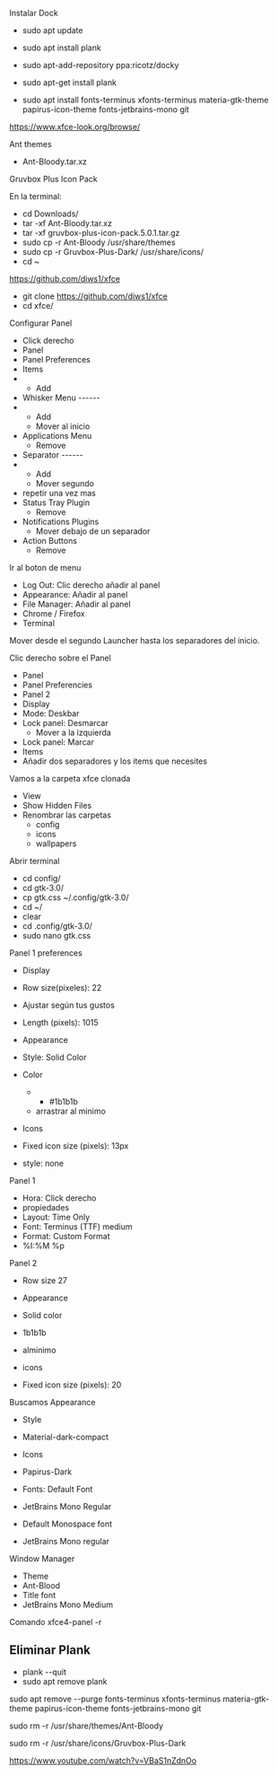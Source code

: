 Instalar Dock
- sudo apt update
- sudo apt install plank
- sudo apt-add-repository ppa:ricotz/docky
- sudo apt-get install plank

- sudo apt install fonts-terminus xfonts-terminus materia-gtk-theme papirus-icon-theme fonts-jetbrains-mono git

https://www.xfce-look.org/browse/

Ant themes
- Ant-Bloody.tar.xz

Gruvbox Plus Icon Pack

En la terminal:
- cd Downloads/
- tar -xf Ant-Bloody.tar.xz
- tar -xf gruvbox-plus-icon-pack.5.0.1.tar.gz
- sudo cp -r Ant-Bloody /usr/share/themes
- sudo cp -r Gruvbox-Plus-Dark/ /usr/share/icons/
- cd ~

https://github.com/diws1/xfce
- git clone https://github.com/diws1/xfce
- cd xfce/

Configurar Panel
- Click derecho
- Panel
- Panel Preferences
- Items
- + Add
- Whisker Menu ------
- + Add
  - Mover al inicio
- Applications Menu
  - Remove
- Separator ------
- + Add
  - Mover segundo
- repetir una vez mas
- Status Tray Plugin
  - Remove
- Notifications Plugins
  - Mover debajo de un separador
- Action Buttons
  - Remove

Ir al boton de menu 
- Log Out: Clic derecho añadir al panel
- Appearance: Añadir al panel
- File Manager: Añadir al panel
- Chrome / Firefox 
- Terminal

Mover desde el segundo Launcher hasta los separadores del inicio.

Clic derecho sobre el Panel
- Panel
- Panel Preferencies
- Panel 2
- Display
- Mode: Deskbar
- Lock panel: Desmarcar 
  - Mover a la izquierda
- Lock panel: Marcar 
- Items
- Añadir dos separadores y los items que necesites


Vamos a la carpeta xfce clonada
- View
- Show Hidden Files
- Renombrar las carpetas 
  - config
  - icons
  - wallpapers

Abrir terminal
- cd config/
- cd gtk-3.0/
- cp gtk.css ~/.config/gtk-3.0/
- cd ~/
- clear
- cd .config/gtk-3.0/
- sudo nano gtk.css

Panel 1 preferences
- Display
- Row size(pixeles): 22
- Ajustar según tus gustos
- Length (pixels): 1015

- Appearance
- Style: Solid Color
- Color
  - + #1b1b1b
  - arrastrar al minimo
- Icons
- Fixed icon size (pixels): 13px
- style: none

Panel 1 
- Hora: Click derecho
- propiedades
- Layout: Time Only
- Font: Terminus (TTF) medium
- Format: Custom Format
- %I:%M %p

Panel 2
- Row size 27

- Appearance
- Solid color
- 1b1b1b
- alminimo
- icons
- Fixed icon size (pixels): 20


Buscamos Appearance
- Style
- Material-dark-compact

- Icons
- Papirus-Dark

- Fonts: Default Font
- JetBrains Mono Regular
- Default Monospace font
- JetBrains Mono regular

Window Manager
- Theme
- Ant-Blood
- Title font
- JetBrains Mono Medium

Comando
xfce4-panel -r

## Eliminar Plank
- plank --quit
- sudo apt remove plank


sudo apt remove --purge fonts-terminus xfonts-terminus materia-gtk-theme papirus-icon-theme fonts-jetbrains-mono git


sudo rm -r /usr/share/themes/Ant-Bloody



sudo rm -r /usr/share/icons/Gruvbox-Plus-Dark



https://www.youtube.com/watch?v=VBaS1nZdnOo